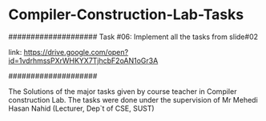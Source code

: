 # Compiler-Construction-Lab-Tasks

####################
Task #06: Implement all the tasks from slide#02 

link: https://drive.google.com/open?id=1vdrhmssPXrWHKYX7TjhcbF2oAN1oGr3A

####################

The Solutions of the major tasks given by course teacher in Compiler construction Lab.
The tasks were done under the supervision of Mr Mehedi Hasan Nahid (Lecturer, Dep`t of CSE, SUST)






